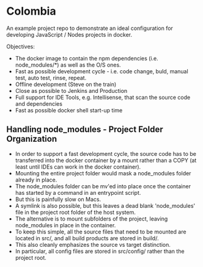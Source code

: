 
# Colombia

An example project repo to demonstrate an ideal configuration for developing
JavaScript / Nodes projects in docker.

Objectives:
* The docker image to contain the npm dependencies (i.e. node_modules/*) as well as the O/S ones.
* Fast as possible development cycle - i.e. code change, buld, manual test, auto test, rinse, repeat.
* Offline development (Steve on the train)
* Close as possible to Jenkins and Production
* Full support for IDE Tools, e.g. Intellisense, that scan the source code and dependencies
* Fast as possible docker shell start-up time


## Handling node_modules - Project Folder Organization

- In order to support a fast development cycle, the source code has to be transferred into the
  docker container by a mount rather than a COPY (at least until IDEs can work in the docker
  container).
- Mounting the entire project folder would mask a node_modules folder already in place.
- The node_modules folder can be mv'ed into place once the container has started by a command
  in an entrypoint script.
- But this is painfully slow on Macs.
- A symlink is also possible, but this leaves a dead blank 'node_modules' file in the project
  root folder of the host system.
- The alternative is to mount subfolders of the project, leaving node_modules in place in the
  container.
- To keep this simple, all the source files that need to be mounted are located in src/, and
  all build products are stored in build/.
- This also cleanly emphasizes the source vs target distinction.
- In particular, all config files are stored in src/config/ rather than the project root.


